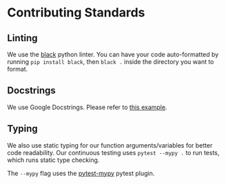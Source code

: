 # Contributing Standards

## Linting
We use the [black](https://pypi.org/project/black/) python linter. You can have your code auto-formatted by running `pip install black`, then `black .` inside the directory you want to format.

## Docstrings
We use Google Docstrings. Please refer to [this example](https://sphinxcontrib-napoleon.readthedocs.io/en/latest/example_google.html).

## Typing
We also use static typing for our function arguments/variables for better code readability. Our continuous testing uses `pytest --mypy .` to run tests, which runs static type checking. 

The `--mypy` flag uses the [pytest-mypy](https://pypi.org/project/pytest-mypy/) pytest plugin.


